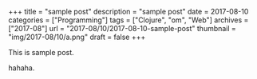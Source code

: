 +++
title = "sample post"
description = "sample post"
date = 2017-08-10
categories = ["Programming"]
tags = ["Clojure", "om", "Web"]
archives = ["2017-08"]
url = "2017-08/10/2017-08-10-sample-post"
thumbnail = "img/2017-08/10/a.png"
draft = false
+++

This is sample post.

<!--more-->

hahaha.

